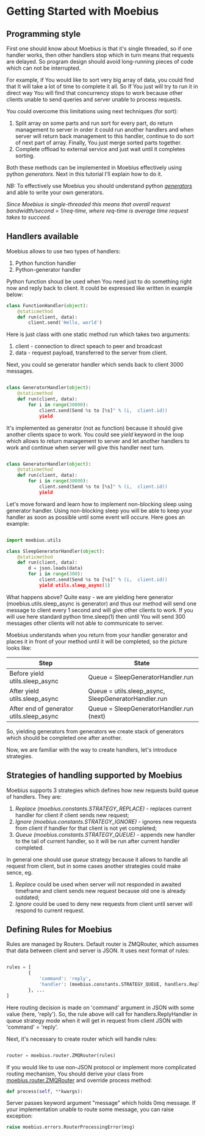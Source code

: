 # Getting Started with Moebius

## Programming style

First one should know about Moebius is that it's single threaded, so if one handler works, then other handlers stop which in turn means that requests are delayed. So program design should avoid long-running pieces of code which can not be interrupted. 

For example, if You would like to sort very big array of data, you could find that It will take a lot of time to complete it all. So If You just will try to run it in direct way You will find that concurrency stops to work because other clients unable to send queries and server unable to process requests.

You could overcome this limitations using next techniques (for sort):

1. Split array on some parts and run sort for every part, do return management to server in order it could run another handlers and when server will return back management to this handler, continue to do sort of next part of array. Finally, You just merge sorted parts together.
2. Complete offload to external service and just wait until it completes sorting.

Both these methods can be implemented in Moebius effectively using python *generators*. Next in this tutorial I'll explain how to do it.

*NB:* To effectively use Moebius you should understand python [*generators*](https://wiki.python.org/moin/Generators) and able to write your own generators.

*Since Moebius is single-threaded this means that overall request bandwidth/second = 1/req-time, where req-time is average time request takes to succeed.*

## Handlers available

Moebius allows to use two types of handlers:

1. Python function handler
2. Python-generator handler

Python function shoud be used when You need just to do something right now and reply back to client. It could be expressed like written in example below:

```python
class FunctionHandler(object):
    @staticmethod
    def run(client, data):
        client.send('Hello, world')
```

Here is just class with one static method run which takes two arguments:
1. client - connection to direct speach to peer and broadcast
2. data - request payload, transferred to the server from client.

Next, you could se generator handler which sends back to client 3000 messages.

```python

class GeneratorHandler(object):
    @staticmethod
    def run(client, data):
        for i in range(30000):
            client.send(Send %s to [%s]" % (i,  client.id))
            yield
```

It's implemented as generator (not as function) because it should give another clients space to work. You could see _yield_ keyword in the loop which allows to return management to server and let another handlers to work and continue when server will give this handler next turn.

```python

class GeneratorHandler(object):
    @staticmethod
    def run(client, data):
        for i in range(30000):
            client.send(Send %s to [%s]" % (i,  client.id))
            yield
```

Let's move forward and learn how to implement non-blocking sleep using generator handler. Using non-blocking sleep you will be able to keep your handler as soon as possible until some event will occure. Here goes an example:

```python

import moebius.utils

class SleepGeneratorHandler(object):
    @staticmethod
    def run(client, data):
        d = json.loads(data)
        for i in range(300):
            client.send(Send %s to [%s]" % (i,  client.id))
            yield utils.sleep_async(1)
```

What happens above? Quite easy - we are yielding here generator (moebius.utils.sleep_async is generator) and thus our method will send one message to client every 1 second and will give other clients to work. If you will use here standard python time.sleep(1) then until You will send 300 messages other clients will not able to communicate to server.

Moebius understands when you return from your handler generator and places it in front of your method until it will be completed, so the picture looks like:

|Step                                     | State                                                   |
|-----------------------------------------|--------------------------------------------------------- |
|Before yield utils.sleep_async           | Queue = SleepGeneratorHandler.run |
|After yield  utils.sleep_async           | Queue = utils.sleep_async, SleepGeneratorHandler.run |
|After end of generator utils.sleep_async | Queue = SleepGeneratorHandler.run (next) |

So, yielding generators from generators we create stack of generators which should be completed one after another.

Now, we are familiar with the way to create handlers, let's introduce strategies.

## Strategies of handling supported by Moebius

Moebius supports 3 strategies which defines how new requests build queue of handlers. They are:

1. _Replace (moebius.constants.STRATEGY_REPLACE)_ - replaces current handler for client if client sends new request;
2. _Ignore (moebius.constants.STRATEGY_IGNORE)_ - ignores new requests from client if handler for that client is not yet completed;
3. _Queue (moebius.constants.STRATEGY_QUEUE)_ - appends new handler to the tail of current handler, so it will be run after current handler completed.
 
In general one should use _queue_ strategy because it allows to handle all request from client, but in some cases another strategies could make sence, eg.

1. _Replace_ could be used when server will not responded in awaited timeframe and client sends new request because old one is already outdated;
2. _Ignore_ could be used to deny new requests from client until server will respond to current request.

## Defining Rules for Moebius

Rules are managed by Routers. Default router is ZMQRouter, which assumes that data between client and server is JSON. It uses next format of rules:

```python

rules = [
        {
            'command': 'reply',
            'handler': (moebius.constants.STRATEGY_QUEUE, handlers.ReplyHandler)
        }, ...
]

```

Here routing decision is made on 'command' argument in JSON with some value (here, 'reply'). So, the rule above will call for handlers.ReplyHandler in queue strategy mode when it will get in request from client JSON with 'command' = 'reply'.

Next, it's necessary to create router which will handle rules:

```python

router = moebius.router.ZMQRouter(rules)

```

If you would like to use non-JSON protocol or implement more complicated routing mechanism, You should derive your class from [moebius.router.ZMQRouter](https://github.com/bwsw/moebius/blob/master/moebius/router.py) and override process method:

```python
def process(self, **kwargs):
```

Server passes keyword argument "message" which holds 0mq message. If your implementation unable to route some message, you can raise exception:

```python
raise moebius.errors.RouterProcessingError(msg)
```
